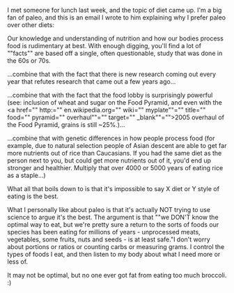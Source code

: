 I met someone for lunch last week, and the topic of diet came up. I'm a big fan of paleo, and this is an email I wrote to him explaining why I prefer paleo over other diets:

Our knowledge and understanding of nutrition and how our bodies process food is rudimentary at best. With enough digging, you'll find a lot of ""facts"" are based off a single, often questionable, study that was done in the 60s or 70s.

...combine that with the fact that there is new research coming out every year that refutes research that came out a few years ago...

...combine that with the fact that the food lobby is surprisingly powerful (see: inclusion of wheat and sugar on the Food Pyramid, and even with the <a href="" http:="" en.wikipedia.org="" wiki="" myplate""="" title="" food="" pyramid="" overhaul""="" target="" _blank""="">2005 overhaul of the Food Pyramid</a>, grains is still ~25%.)...

...combine that with genetic differences in how people process food (for example, due to natural selection people of Asian descent are able to get far more nutrients out of rice than Caucasians. If you had the same diet as the person next to you, but could get more nutrients out of it, you'd end up stronger and healthier. Multiply that over 4000 or 5000 years of eating rice as a staple...)

What all that boils down to is that it's impossible to say X diet or Y style of eating is the best.

What I personally like about paleo is that it's actually NOT trying to use science to argue it's the best. The argument is that ""we DON'T know the optimal way to eat, but we're pretty sure a return to the sorts of foods our species has been eating for millions of years - unprocessed meats, vegetables, some fruits, nuts and seeds - is at least safe."I don't worry about portions or ratios or counting carbs or measuring grams. I control the types of foods I eat, and then listen to my body about what I need more or less of.

It may not be optimal, but no one ever got fat from eating too much broccoli. :)